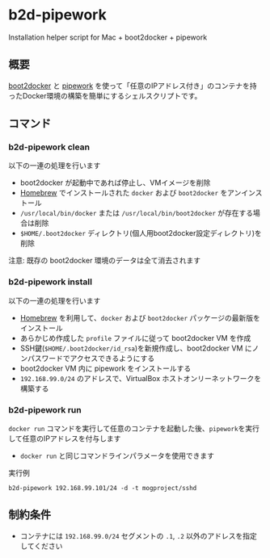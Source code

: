 b2d-pipework
============

Installation helper script for Mac + boot2docker + pipework


概要
----

[boot2docker](https://github.com/boot2docker/boot2docker) と [pipework](https://github.com/jpetazzo/pipework) を使って「任意のIPアドレス付き」のコンテナを持ったDocker環境の構築を簡単にするシェルスクリプトです。

コマンド
----

### b2d-pipework clean

以下の一連の処理を行います

- boot2docker が起動中であれば停止し、VMイメージを削除
- [Homebrew](http://brew.sh/) でインストールされた ```docker``` および ```boot2docker``` をアンインストール
- ```/usr/local/bin/docker``` または ```/usr/local/bin/boot2docker``` が存在する場合は削除
- ```$HOME/.boot2docker``` ディレクトリ(個人用boot2docker設定ディレクトリ)を削除



注意: 既存の boot2docker 環境のデータは全て消去されます

### b2d-pipework install

以下の一連の処理を行います

- [Homebrew](http://brew.sh/) を利用して、```docker``` および ```boot2docker``` パッケージの最新版をインストール
- あらかじめ作成した ```profile``` ファイルに従って boot2docker VM を作成
- SSH鍵(```$HOME/.boot2docker/id_rsa```)を新規作成し、boot2docker VM にノンパスワードでアクセスできるようにする
- boot2docker VM 内に pipework をインストールする
- ```192.168.99.0/24``` のアドレスで、VirtualBox ホストオンリーネットワークを構築する


### b2d-pipework run

```docker run``` コマンドを実行して任意のコンテナを起動した後、```pipework```を実行して任意のIPアドレスを付与します

- ```docker run``` と同じコマンドラインパラメータを使用できます

実行例

```
b2d-pipework 192.168.99.101/24 -d -t mogproject/sshd
```


制約条件
----

- コンテナには ```192.168.99.0/24``` セグメントの ```.1```, ```.2``` 以外のアドレスを指定してください